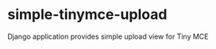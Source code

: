 simple-tinymce-upload
=====================

Django application provides simple upload view for Tiny MCE
